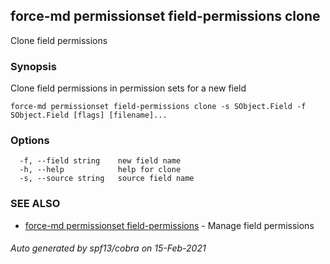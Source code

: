 ## force-md permissionset field-permissions clone

Clone field permissions

### Synopsis

Clone field permissions in permission sets for a new field

```
force-md permissionset field-permissions clone -s SObject.Field -f SObject.Field [flags] [filename]...
```

### Options

```
  -f, --field string    new field name
  -h, --help            help for clone
  -s, --source string   source field name
```

### SEE ALSO

* [force-md permissionset field-permissions](force-md_permissionset_field-permissions.md)	 - Manage field permissions

###### Auto generated by spf13/cobra on 15-Feb-2021
